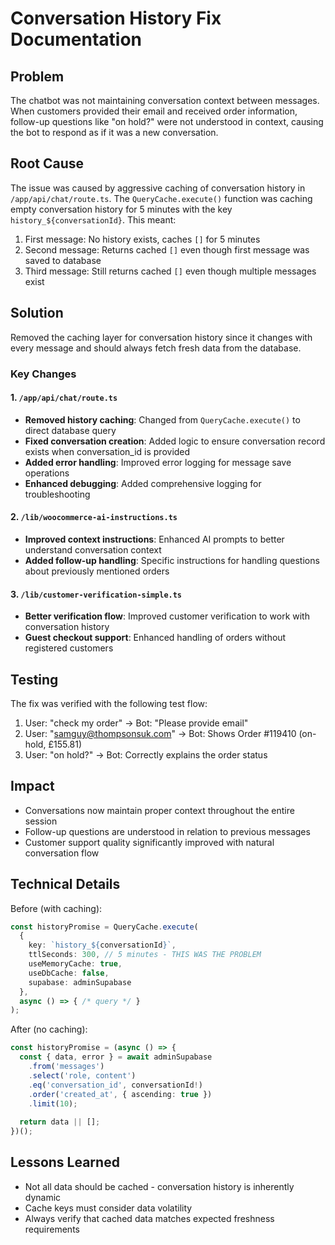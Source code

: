 # Conversation History Fix Documentation

## Problem
The chatbot was not maintaining conversation context between messages. When customers provided their email and received order information, follow-up questions like "on hold?" were not understood in context, causing the bot to respond as if it was a new conversation.

## Root Cause
The issue was caused by aggressive caching of conversation history in `/app/api/chat/route.ts`. The `QueryCache.execute()` function was caching empty conversation history for 5 minutes with the key `history_${conversationId}`. This meant:

1. First message: No history exists, caches `[]` for 5 minutes
2. Second message: Returns cached `[]` even though first message was saved to database
3. Third message: Still returns cached `[]` even though multiple messages exist

## Solution
Removed the caching layer for conversation history since it changes with every message and should always fetch fresh data from the database.

### Key Changes

#### 1. `/app/api/chat/route.ts`
- **Removed history caching**: Changed from `QueryCache.execute()` to direct database query
- **Fixed conversation creation**: Added logic to ensure conversation record exists when conversation_id is provided
- **Added error handling**: Improved error logging for message save operations
- **Enhanced debugging**: Added comprehensive logging for troubleshooting

#### 2. `/lib/woocommerce-ai-instructions.ts`
- **Improved context instructions**: Enhanced AI prompts to better understand conversation context
- **Added follow-up handling**: Specific instructions for handling questions about previously mentioned orders

#### 3. `/lib/customer-verification-simple.ts`
- **Better verification flow**: Improved customer verification to work with conversation history
- **Guest checkout support**: Enhanced handling of orders without registered customers

## Testing
The fix was verified with the following test flow:
1. User: "check my order" → Bot: "Please provide email"
2. User: "samguy@thompsonsuk.com" → Bot: Shows Order #119410 (on-hold, £155.81)
3. User: "on hold?" → Bot: Correctly explains the order status

## Impact
- Conversations now maintain proper context throughout the entire session
- Follow-up questions are understood in relation to previous messages
- Customer support quality significantly improved with natural conversation flow

## Technical Details
Before (with caching):
```typescript
const historyPromise = QueryCache.execute(
  {
    key: `history_${conversationId}`,
    ttlSeconds: 300, // 5 minutes - THIS WAS THE PROBLEM
    useMemoryCache: true,
    useDbCache: false,
    supabase: adminSupabase
  },
  async () => { /* query */ }
);
```

After (no caching):
```typescript
const historyPromise = (async () => {
  const { data, error } = await adminSupabase
    .from('messages')
    .select('role, content')
    .eq('conversation_id', conversationId!)
    .order('created_at', { ascending: true })
    .limit(10);
  
  return data || [];
})();
```

## Lessons Learned
- Not all data should be cached - conversation history is inherently dynamic
- Cache keys must consider data volatility
- Always verify that cached data matches expected freshness requirements
